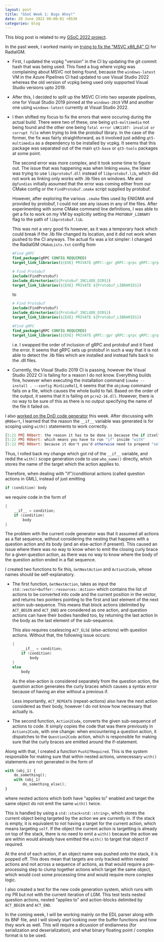 ```yaml
---
layout: post
title: "GSoC Week 1: Bugs Ahoy!"
date: 20 June 2022 00:00:01 +0530
categories: blog
---
```


This blog post is related to my [GSoC 2022 project][project-link].

In the past week, I worked mainly on [trying to fix the "MSVC x86_64" CI][fix-link-1]
for RadialGM.

- First, I updated the vcpkg "version" in the CI by updating the git commit hash that was being used. This fixed
  a bug where vcpkg was complaining about MSVC not being found, because the `windows-latest` VM in the Azure Pipelines CI
  had updated to use Visual Studio 2022 whereas the old version of vcpkg being used only supported Visual Studio versions
  upto 2019.

- After this, I decided to split up the MSVC CI into two separate pipelines, one for Visual Studio 2019 pinned at the
  `windows-2019` VM and another one using `windows-latest` currently at Visual Studio 2022.

- I then shifted my focus to fix the errors that were occuring during the actual build. There were two of these, one being
  `qt5-multimedia` not being found and the other one being `fatal error LNK1107: invalid or corrupt file` when trying to
  link the protobuf library. In the case of the former, the fix was fairly straightforward, as it involved just adding
  `qt5-multimedia` as a dependency to be installed by vcpkg. It seems that this package was separated out of the main
  `qt5-base` or `qt5-tools` packages at some point.

  The second error was more complex, and it took some time to figure out. The issue that was happening was when linking
  `emake`, the linker was trying to use `libprotobuf.dll` instead of `libprotobuf.lib`, which did not work as linking
  only works with .lib files on windows. Me and `@gfundies` initially assumed that the error was coming either from our CMake
  config or the `FindProtobuf.cmake` script supplied by protobuf.

  However, after exploring the various `.cmake` files used by ENIGMA and provided by protobuf, I could not see any
  issues in any of the files. After experimenting with some CMake command line definitions, I was able to get a fix to work
  on my VM by explicitly setting the `PROTOBUF_LIBRARY` flag to the path of `libprotobuf.lib`.

  This was not a very good fix however, as it was a temporary hack which could break if the .lib file changed its location,
  and it did not work when pushed to the CI anyways. The actual fix was a lot simpler: I changed the RadialGM `CMakeLists.txt`
  config from

    ```cmake
    #Find gRPC
    find_package(gRPC CONFIG REQUIRED)
    target_link_libraries(${EXE} PRIVATE gRPC::gpr gRPC::grpc gRPC::grpc++)

    # Find Protobuf
    include(FindProtobuf)
    include_directories(${Protobuf_INCLUDE_DIRS})
    target_link_libraries(${EXE} PRIVATE ${Protobuf_LIBRARIES})
    ```

  to

    ```cmake
    # Find Protobuf
    include(FindProtobuf)
    include_directories(${Protobuf_INCLUDE_DIRS})
    target_link_libraries(${EXE} PRIVATE ${Protobuf_LIBRARIES})

    #Find gRPC
    find_package(gRPC CONFIG REQUIRED)
    target_link_libraries(${EXE} PRIVATE gRPC::gpr gRPC::grpc gRPC::grpc++)
    ```

  i.e. I swapped the order of inclusion of gRPC and protobuf and it fixed the error. It seems that gRPC sets up protobuf
  in such a way that it is not able to detect the .lib files which are installed and instead falls back to the .dll files.

- Currently, the Visual Studio 2019 CI is passing, however the Visual Studio 2022 CI is failing for a reason I do not know.
  Everything builds fine, however when executing the installation command (`cmake --install . --config MinSizeRel`), it seems
  that the `objdump` command fails on a file, which causes the whole build to fail. Based on the order of the output, it seems
  that it is failing on `pcre2-16.dll`. However, there is no way to be sure of this as there is no output specifying the name
  of the file it failed on.

I also [worked on the DnD code generator][fix-link-2] this week. After
discussing with `@R0bert`, I learned that the reason the `__if__` variable was generated is for scoping using `with()`
statements to work correctly.

```hs
[5:21 PM] R0bert: the reason it has to be done is because the if itself (aka "action_if") can be scoped with applies to
[5:22 PM] R0bert: which means you have to run "if" inside "with"
[5:22 PM] R0bert: because it don't you'd otherwise need to prepend "self." to all the var accesses inside the if statement
```

Thus, I rolled back my change which got rid of the `__if__` variable, and redid the `with()` scope generation code to
use `who_name()` directly, which stores the name of the target which the action applies to.

Therefore, when dealing with "if"/conditional actions (called question actions in GML), instead of just emitting

```cpp
if (condition) body
```

we require code in the form of

```cpp
{
    __if__ = condition;
    if (condition)
        body
}
```

The problem with the current code generator was that it assumed all actions as a flat sequence, without considering the nesting
that happens with a question action and its body (and an else-action if present). This caused an issue where there was no way to 
know when to emit the closing curly brace for a given question action, as there was no way to know where the body of the question
action ended in a flat sequence.

I created two functions to fix this, `GetNextAction` and `Action2Code`, whose names should be self-explanatory.

- The first function, `GetNextAction`, takes as input the `std::vector<buffer::resources::Action>` which contains the list of actions to be
  converted into code and the current position in the vector, and returns two pointers pointing to the first and last element of
  the next action sub-sequence. This means that block actions (delimited by `ACT_BEGIN` and `ACT_END`) are considered as one action,
  and question actions can have their bodies handled too, by returning the last action in the body as the last element of the
  sub-sequence.

  This also requires coalescing `ACT_ELSE` (else-actions) with question actions. Without that, the following issue occurs:

    ```cpp
    {
        __if__ = condition;
        if (condition)
            body
    }
    else
        body
    ```

  As the else-action is considered separately from the question action, the question action generates the curly braces
  which causes a syntax error because of having an else without a previous if.

  Less importantly, `ACT_REPEAT`s (repeat-actions) also have the next action considered as their body, however I do not know
  how necessary that actually is.

- The second function, `Action2Code`, converts the given sub-sequence of actions to code. It simply copies the code that
  was there previously in `Actions2Code`, with one change: when encountering a question action, it dispatches to the
  `Question2Code` action, which is responsible for making sure that the curly braces are emitted around the if-statement.

Along with that, I created a function `PushIfRequired`. This is the system responsible for making sure that within
nested actions, unnecessary `with()` statements are not generated in the form of

```py
with (obj_1) {
    do_something();
    with (obj_1)
        do_something_else();
}
```

where nested actions which both have "applies to" enabled and target the same object do not emit the same `with()` twice.

This is handled by using a `std::stack<std::string>`, which stores the current object being targeted by the action
we are currently in. If the stack is empty, it is equivalent to not having a target for the current action, which means
targeting `self`. If the object the current action is targetting is already on top of the stack, there is no need to
emit a `with()` because the action we are within would already have emitted the `with()` to target that object if required.

At the end of each action, if an object name was pushed onto the stack, it is popped off. This does mean that targets
are only tracked within nested actions and not across a sequence of actions, as that would require a pre-processing step
to clump together actions which target the same object, which would cost some processing time and would require more
complex logic.

I also created a test for the new code generation system, which runs with my PR but not with the current iteration of
LGM. This test tests nested question actions, nested "applies to" and action-blocks delimited by `ACT_BEGIN` and `ACT_END`.

In the coming week, I will be working mainly on the EDL parser along with its BNF file, and I will slowly
start looking over the buffer functions and how they work as well. This will require a dicussion of endianness (for
serialization and deserialization), and what binary floating point / complex format is to be used.

[project-link]: https://summerofcode.withgoogle.com/programs/2022/projects/BrXiUNA2
[fix-link-1]: https://github.com/enigma-dev/RadialGM/pull/230
[fix-link-2]: https://github.com/enigma-dev/enigma-dev/pull/2304